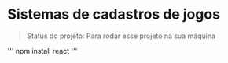 # Sistemas de cadastros de jogos

> Status do projeto: Para rodar esse projeto na sua máquina

'''
npm install react
'''
